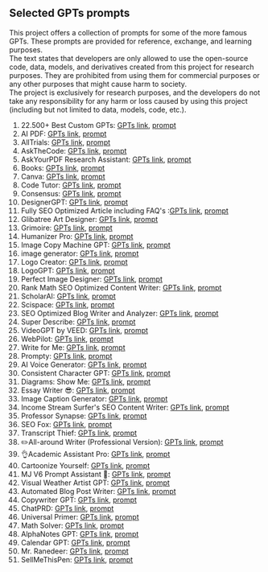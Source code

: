 ## Selected GPTs prompts

This project offers a collection of prompts for some of the more famous GPTs. These prompts are provided for reference, exchange, and learning purposes.  
The text states that developers are only allowed to use the open-source code, data, models, and derivatives created from this project for research purposes. They are prohibited from using them for commercial purposes or any other purposes that might cause harm to society.  
The project is exclusively for research purposes, and the developers do not take any responsibility for any harm or loss caused by using this project (including but not limited to data, models, code, etc.).  

1) 22.500+ Best Custom GPTs: [GPTs link](https://chat.openai.com/g/g-RuhDS8mbd-22-500-best-custom-gpts), [prompt](https://github.com/tjadamlee/GPTs-prompts/blob/main/GPTs-prompts/1.22.500%2B%20Best%20Custom%20GPTs.md)  
2) AI PDF: [GPTs link](https://chat.openai.com/g/g-V2KIUZSj0-ai-pdf), [prompt](https://github.com/tjadamlee/GPTs-prompts/blob/main/GPTs-prompts/2.AI%20PDF.md)  
3) AllTrials: [GPTs link](https://chat.openai.com/g/g-KpF6lTka3-alltrails), [prompt](https://github.com/tjadamlee/GPTs-prompts/blob/main/GPTs-prompts/3.AllTrials.md)  
4) AskTheCode: [GPTs link](https://github.com/tjadamlee/GPTs-prompts/blob/main/GPTs-prompts/AskTheCode.md), [prompt](https://github.com/tjadamlee/GPTs-prompts/blob/main/GPTs-prompts/4.AskTheCode.md)  
5) AskYourPDF Research Assistant: [GPTs link](https://chat.openai.com/g/g-UfFxTDMxq-askyourpdf-research-assistant), [prompt](https://github.com/tjadamlee/GPTs-prompts/blob/main/GPTs-prompts/5.AskYourPDF%20Research%20Assistant.md)  
6) Books: [GPTs link](https://chat.openai.com/g/g-z77yDe7Vu-books), [prompt](https://github.com/tjadamlee/GPTs-prompts/blob/main/GPTs-prompts/6.Books.md)  
7) Canva: [GPTs link](https://chat.openai.com/g/g-alKfVrz9K-canva), [prompt](https://github.com/tjadamlee/GPTs-prompts/blob/main/GPTs-prompts/7.Canva.md)  
8) Code Tutor: [GPTs link](https://chat.openai.com/g/g-HxPrv1p8v-code-tutor), [prompt](https://github.com/tjadamlee/GPTs-prompts/blob/main/GPTs-prompts/8.Code%20Tutor.md)  
9) Consensus: [GPTs link](https://chat.openai.com/g/g-bo0FiWLY7-consensus), [prompt](https://github.com/tjadamlee/GPTs-prompts/blob/main/GPTs-prompts/9.Consensus.md)  
10) DesignerGPT: [GPTs link](https://chat.openai.com/g/g-2Eo3NxuS7-designergpt), [prompt](https://github.com/tjadamlee/GPTs-prompts/blob/main/GPTs-prompts/10.DesignerGPT.md)  
11) Fully SEO Optimized Article including FAQ's
:[GPTs link](https://chat.openai.com/g/g-ySbhcRtru-fully-seo-optimized-article-including-faq-s), [prompt](https://github.com/tjadamlee/GPTs-prompts/blob/main/GPTs-prompts/11.Fully%20SEO%20Optimized%20Article%20including%20FAQ's.md)  
12) Glibatree Art Designer: [GPTs link](https://chat.openai.com/g/g-7CKojumSX-glibatree-art-designer), [prompt](https://github.com/tjadamlee/GPTs-prompts/blob/main/GPTs-prompts/12.Glibatree%20Art%20Designer.md)  
13) Grimoire: [GPTs link](https://chat.openai.com/g/g-n7Rs0IK86-grimoire), [prompt](https://github.com/tjadamlee/GPTs-prompts/blob/main/GPTs-prompts/13.Grimoire.md)  
14) Humanizer Pro: [GPTs link](https://chat.openai.com/g/g-2azCVmXdy-humanizer-pro), [prompt](https://github.com/tjadamlee/GPTs-prompts/blob/main/GPTs-prompts/13.Humanizer%20Pro.md)  
15) Image Copy Machine GPT: [GPTs link](https://chat.openai.com/g/g-g0efUwWgG-image-copy-machine-gpt), [prompt](https://github.com/tjadamlee/GPTs-prompts/blob/main/GPTs-prompts/15.Image%20Copy%20Machine%20GPT.md)  
16) image generator: [GPTs link](https://chat.openai.com/g/g-pmuQfob8d-image-generator), [prompt](https://github.com/tjadamlee/GPTs-prompts/blob/main/GPTs-prompts/16.image%20generator.md)  
17) Logo Creator: [GPTs link](https://chat.openai.com/g/g-gFt1ghYJl-logo-creator), [prompt](https://github.com/tjadamlee/GPTs-prompts/blob/main/GPTs-prompts/17.Logo%20Creator.md)  
18) LogoGPT: [GPTs link](https://chat.openai.com/g/g-z61XG6t54-logogpt), [prompt](https://github.com/tjadamlee/GPTs-prompts/blob/main/GPTs-prompts/18.LogoGPT.md)  
19) Perfect Image Designer: [GPTs link](https://chat.openai.com), [prompt](https://github.com/tjadamlee/GPTs-prompts/blob/main/GPTs-prompts/19.Perfect%20Image%20Designer.md)  
20) Rank Math SEO Optimized Content Writer: [GPTs link](https://chat.openai.com/g/g-dd2qWCtR6-rank-math-seo-optimized-content-writer), [prompt](https://github.com/tjadamlee/GPTs-prompts/blob/main/GPTs-prompts/20.Rank%20Math%20SEO%20Optimized%20Content%20Writer.md)  
21) ScholarAI: [GPTs link](https://chat.openai.com/g/g-L2HknCZTC-scholarai), [prompt](https://github.com/tjadamlee/GPTs-prompts/blob/main/GPTs-prompts/21.ScholarAI.md)  
22) Scispace: [GPTs link](https://chat.openai.com/g/g-NgAcklHd8-scispace), [prompt](https://github.com/tjadamlee/GPTs-prompts/blob/main/GPTs-prompts/22.Scispace.md)  
23) SEO Optimized Blog Writer and Analyzer: [GPTs link](https://chat.openai.com/g/g-qa5VGNSEr-seo-optimized-blog-writer-and-analyzer), [prompt](https://github.com/tjadamlee/GPTs-prompts/blob/main/GPTs-prompts/23.SEO%20Optimized%20Blog%20Writer%20and%20Analyzer.md)  
24) Super Describe: [GPTs link](https://chat.openai.com/g/g-9qWC0oyBd-super-describe), [prompt](https://github.com/tjadamlee/GPTs-prompts/blob/main/GPTs-prompts/24.Super%20Describe.md)  
25) VideoGPT by VEED: [GPTs link](https://chat.openai.com/g/g-Hkqnd7mFT-videogpt-by-veed), [prompt](https://github.com/tjadamlee/GPTs-prompts/blob/main/GPTs-prompts/25.VideoGPT%20by%20VEED.md)  
26) WebPilot: [GPTs link](https://chat.openai.com/g/g-pNWGgUYqS-webpilot), [prompt](https://github.com/tjadamlee/GPTs-prompts/blob/main/GPTs-prompts/26.WebPilot.md)  
27) Write for Me: [GPTs link](https://chat.openai.com/g/g-B3hgivKK9-write-for-me), [prompt](https://github.com/tjadamlee/GPTs-prompts/blob/main/GPTs-prompts/27.Write%20for%20Me.md)  
28) Prompty: [GPTs link](https://chat.openai.com/g/g-aZLV4vji6-prompty), [prompt](https://github.com/tjadamlee/GPTs-prompts/blob/main/GPTs-prompts/28.Prompty.md)  
29) AI Voice Generator: [GPTs link](https://chat.openai.com/g/g-a83ktVq7n-ai-voice-generator), [prompt](https://github.com/tjadamlee/GPTs-prompts/blob/main/GPTs-prompts/29.AI%20Voice%20Generator.md)  
30) Consistent Character GPT: [GPTs link](https://chat.openai.com/g/g-a9JivI0y2-consistent-character-gpt), [prompt](https://github.com/tjadamlee/GPTs-prompts/blob/main/GPTs-prompts/30.Consistent%20Character%20GPT.md)  
31) Diagrams: Show Me: [GPTs link](https://chat.openai.com/g/g-5QhhdsfDj-diagrams-show-me), [prompt](https://github.com/tjadamlee/GPTs-prompts/blob/main/GPTs-prompts/31.Diagrams:%20Show%20Me.md)  
32) Essay Writer 😎: [GPTs link](https://chat.openai.com/g/g-OHtksi5YI-essay-writer), [prompt](https://github.com/tjadamlee/GPTs-prompts/blob/main/GPTs-prompts/32.Essay%20Writer%20😎.md)  
33) Image Caption Generator: [GPTs link](https://chat.openai.com/g/g-yCGszMTwJ-image-caption-generator), [prompt](https://github.com/tjadamlee/GPTs-prompts/blob/main/GPTs-prompts/33.Image%20Caption%20Generator.md)  
34) Income Stream Surfer's SEO Content Writer: [GPTs link](https://chat.openai.com/g/g-Qf60vcWcr-income-stream-surfer-s-seo-content-writer), [prompt](https://github.com/tjadamlee/GPTs-prompts/blob/main/GPTs-prompts/34.Income%20Stream%20Surfer's%20SEO%20Content%20Writer.md)  
35) Professor Synapse: [GPTs link](https://chat.openai.com/g/g-ucpsGCQHZ-professor-synapse), [prompt](https://github.com/tjadamlee/GPTs-prompts/blob/main/GPTs-prompts/35.Professor%20Synapse.md)  
36) SEO Fox: [GPTs link](https://chat.openai.com/g/g-67BQ2meqw-seo-fox), [prompt](https://github.com/tjadamlee/GPTs-prompts/blob/main/GPTs-prompts/36.SEO%20Fox.md)  
37) Transcript Thief: [GPTs link](https://chat.openai.com/g/g-h0GNwHfzB-transcript-thief), [prompt](https://github.com/tjadamlee/GPTs-prompts/blob/main/GPTs-prompts/37.Transcript%20Thief.md)  
38) ✏️All-around Writer (Professional Version): [GPTs link](https://chat.openai.com/g/g-UbpNAGYL9-all-around-writer-professional-version), [prompt](https://github.com/tjadamlee/GPTs-prompts/blob/main/GPTs-prompts/38.✏️All-around%20Writer%20(Professional%20Version).md)  
39) 👌Academic Assistant Pro: [GPTs link](https://chat.openai.com/g/g-Ej5zYQRIB-academic-assistant-pro), [prompt](https://github.com/tjadamlee/GPTs-prompts/blob/main/GPTs-prompts/39.👌Academic%20Assistant%20Pro.md)  
40) Cartoonize Yourself: [GPTs link](https://chat.openai.com/g/g-gFFsdkfMC-cartoonize-yourself/c/9dd3b2eb-094d-434d-b84b-e404eaaa8424), [prompt](https://github.com/tjadamlee/GPTs-prompts/blob/main/GPTs-prompts/40.Cartoonize%20Yourself.md)  
41) MJ V6 Prompt Assistant 🎨: [GPTs link](https://chat.openai.com/g/g-gJkbSluaz-mj-v6-prompt-assistant/c/80697ba9-e32a-4c8d-a4f1-3923e60502c9), [prompt](https://github.com/tjadamlee/GPTs-prompts/blob/main/GPTs-prompts/41.MJ%20V6%20Prompt%20Assistant%20🎨.md)  
42) Visual Weather Artist GPT: [GPTs link](https://chat.openai.com/g/g-twUGxmpHv-visual-weather-artist-gpt/c/d77055fe-9f2a-4583-9ed6-7087dcc26428), [prompt](https://github.com/tjadamlee/GPTs-prompts/blob/main/GPTs-prompts/42.Visual%20Weather%20Artist%20GPT.md)  
43) Automated Blog Post Writer: [GPTs link](https://chat.openai.com/g/g-82ALdp8Nj-automated-blog-post-writer), [prompt](https://github.com/tjadamlee/GPTs-prompts/blob/main/GPTs-prompts/42.Automated%20Blog%20Post%20Writer.md)  
44) Copywriter GPT: [GPTs link](https://chat.openai.com/g/g-Ji2QOyMml-copywriter-gpt/c/feee54f7-3d03-4178-b0a9-dd07c981d3a7), [prompt](https://github.com/tjadamlee/GPTs-prompts/blob/main/GPTs-prompts/44.Copywriter%20GPT.md)  
45) ChatPRD: [GPTs link](https://chat.openai.com/g/g-G5diVh12v-chatprd), [prompt](https://github.com/tjadamlee/GPTs-prompts/blob/main/GPTs-prompts/45.ChatPRD.md)  
46) Universal Primer: [GPTs link](https://chat.openai.com/g/g-GbLbctpPz-universal-primer/c/4ccf3b85-1ca3-46de-abb3-5ed86ba72804), [prompt](https://github.com/tjadamlee/GPTs-prompts/blob/main/GPTs-prompts/46.Universal%20Primer.md)  
47) Math Solver: [GPTs link](https://chat.openai.com/g/g-9YeZz6m6k-math-solver), [prompt](https://github.com/tjadamlee/GPTs-prompts/blob/main/GPTs-prompts/47.Math%20Solver.md)  
48) AlphaNotes GPT: [GPTs link](https://chat.openai.com/g/g-ZdfrSRAyo-alphanotes-gpt), [prompt](https://github.com/tjadamlee/GPTs-prompts/blob/main/GPTs-prompts/48.AlphaNotes%20GPT.md)  
49) Calendar GPT: [GPTs link](https://chat.openai.com/g/g-8OcWVLenu-calendar-gpt), [prompt](https://github.com/tjadamlee/GPTs-prompts/blob/main/GPTs-prompts/49.Calendar%20GPT.md)  
50) Mr. Ranedeer: [GPTs link](https://chat.openai.com/g/g-9PKhaweyb-mr-ranedeer), [prompt](https://github.com/tjadamlee/GPTs-prompts/blob/main/GPTs-prompts/50.Mr.%20Ranedeer.md)
51) SellMeThisPen: [GPTs link](https://chat.openai.com/g/g-cTqsEOE4C-sellmethispen/c/d2516791-8a84-4df3-a86e-d56972e57d03), [prompt](https://github.com/tjadamlee/GPTs-prompts/blob/main/GPTs-prompts/51.SellMeThisPen.md)

